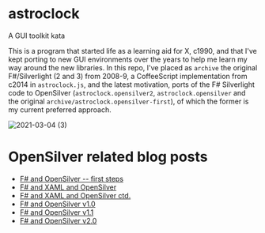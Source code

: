 # astroclock
A GUI toolkit kata

This is a program that started life as a learning aid for X, c1990, and that I've kept porting to new GUI environments over the years to help me learn my way around the new libraries.  In this repo, I've placed as `archive` the original F#/Silverlight (2 and 3) from 2008-9, a CoffeeScript implementation from c2014 in `astroclock.js`, and the latest motivation, ports of the F# Silverlight code to OpenSilver (`astroclock.opensilver2`, `astroclock.opensilver` and the original `archive/astroclock.opensilver-first`), of which the former is my current preferred approach.

![2021-03-04 (3)](https://user-images.githubusercontent.com/7460854/110012594-99ec0100-7d18-11eb-946b-a8cc25049e30.png)


# OpenSilver related blog posts

* [F# and OpenSilver -- first steps](https://stevegilham.blogspot.com/2021/03/f-and-opensilver-first-steps.html)
* [F# and XAML and OpenSilver](https://stevegilham.blogspot.com/2021/03/f-and-xaml-and-opensilver.html)
* [F# and XAML and OpenSilver ctd.](https://stevegilham.blogspot.com/2021/03/f-and-xaml-and-opensilver-ctd.html)
* [F# and OpenSilver v1.0](https://stevegilham.blogspot.com/2021/10/f-and-opensilver-v10.html)
* [F# and OpenSilver v1.1](https://stevegilham.blogspot.com/2022/10/f-and-opensilver-v11.html)
* [F# and OpenSilver v2.0](https://stevegilham.blogspot.com/2023/11/f-and-opensilver-v20.html)
